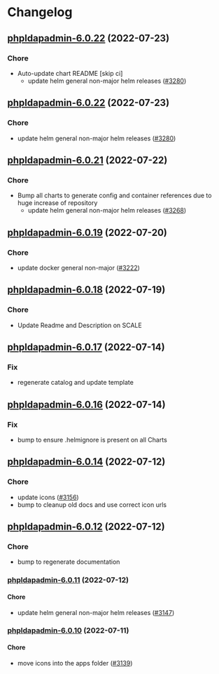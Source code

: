 # Changelog



## [phpldapadmin-6.0.22](https://github.com/truecharts/apps/compare/phpldapadmin-6.0.21...phpldapadmin-6.0.22) (2022-07-23)

### Chore

- Auto-update chart README [skip ci]
  - update helm general non-major helm releases ([#3280](https://github.com/truecharts/apps/issues/3280))




## [phpldapadmin-6.0.22](https://github.com/truecharts/apps/compare/phpldapadmin-6.0.21...phpldapadmin-6.0.22) (2022-07-23)

### Chore

- update helm general non-major helm releases ([#3280](https://github.com/truecharts/apps/issues/3280))




## [phpldapadmin-6.0.21](https://github.com/truecharts/apps/compare/phpldapadmin-6.0.19...phpldapadmin-6.0.21) (2022-07-22)

### Chore

- Bump all charts to generate config and container references due to huge increase of repository
  - update helm general non-major helm releases ([#3268](https://github.com/truecharts/apps/issues/3268))



## [phpldapadmin-6.0.19](https://github.com/truecharts/apps/compare/phpldapadmin-6.0.18...phpldapadmin-6.0.19) (2022-07-20)

### Chore

- update docker general non-major ([#3222](https://github.com/truecharts/apps/issues/3222))



## [phpldapadmin-6.0.18](https://github.com/truecharts/apps/compare/phpldapadmin-6.0.17...phpldapadmin-6.0.18) (2022-07-19)

### Chore

- Update Readme and Description on SCALE



## [phpldapadmin-6.0.17](https://github.com/truecharts/apps/compare/phpldapadmin-6.0.16...phpldapadmin-6.0.17) (2022-07-14)

### Fix

- regenerate catalog and update template



## [phpldapadmin-6.0.16](https://github.com/truecharts/apps/compare/phpldapadmin-6.0.14...phpldapadmin-6.0.16) (2022-07-14)

### Fix

- bump to ensure .helmignore is present on all Charts



## [phpldapadmin-6.0.14](https://github.com/truecharts/apps/compare/phpldapadmin-6.0.12...phpldapadmin-6.0.14) (2022-07-12)

### Chore

- update icons ([#3156](https://github.com/truecharts/apps/issues/3156))
- bump to cleanup old docs and use correct icon urls



## [phpldapadmin-6.0.12](https://github.com/truecharts/apps/compare/phpldapadmin-6.0.11...phpldapadmin-6.0.12) (2022-07-12)

### Chore

- bump to regenerate documentation



<a name="phpldapadmin-6.0.11"></a>
### [phpldapadmin-6.0.11](https://github.com/truecharts/apps/compare/phpldapadmin-6.0.10...phpldapadmin-6.0.11) (2022-07-12)

#### Chore

* update helm general non-major helm releases ([#3147](https://github.com/truecharts/apps/issues/3147))



<a name="phpldapadmin-6.0.10"></a>
### [phpldapadmin-6.0.10](https://github.com/truecharts/apps/compare/phpldapadmin-6.0.9...phpldapadmin-6.0.10) (2022-07-11)

#### Chore

* move icons into the apps folder ([#3139](https://github.com/truecharts/apps/issues/3139))



